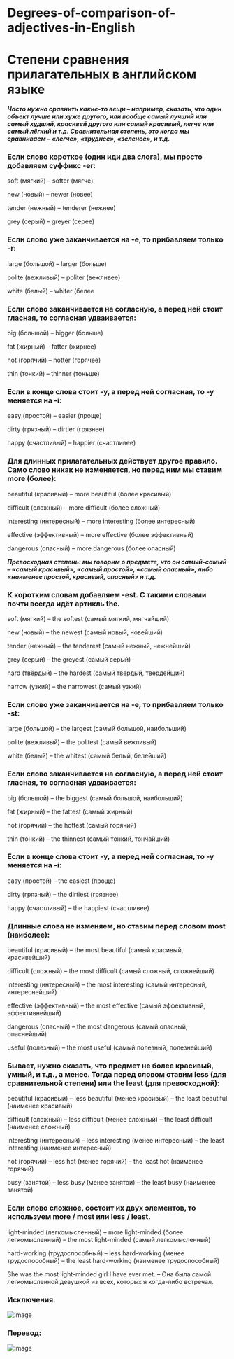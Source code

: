 # Degrees-of-comparison-of-adjectives-in-English
# Степени сравнения прилагательных в английском языке

***Часто нужно сравнить какие-то вещи – например, сказать, что один объект лучше или хуже другого, или вообще самый лучший или самый худший, красивей другого или самый красивый, легче или самый лёгкий и т.д.
Сравнительная степень, это когда мы сравниваем – «легче», «труднее», «зеленее», и т.д.***

### Если слово короткое (один иди два слога), мы просто добавляем суффикс -er:
soft (мягкий) – softer (мягче)

new (новый) – newer (новее)

tender (нежный) – tenderer (нежнее) 

grey (серый) – greyer (серее) 

### Если слово уже заканчивается на -е, то прибавляем только -r:
large (большой) – larger (больше) 

polite (вежливый) – politer (вежливее) 

white (белый) – whiter (белее

### Если слово заканчивается на согласную, а перед ней стоит гласная, то согласная удваивается:
big (большой) – bigger (больше) 

fat (жирный) – fatter (жирнее) 

hot (горячий) – hotter (горячее) 

thin (тонкий) – thinner (тоньше)

### Если в конце слова стоит -y, а перед ней согласная, то -y меняется на -i:
easy (простой) – easier (проще) 

dirty (грязный) – dirtier (грязнее) 

happy (счастливый) – happier (счастливее)

### Для длинных прилагательных действует другое правило. Само слово никак не изменяется, но перед ним мы ставим more (более):
beautiful (красивый) – more beautiful (более красивый) 

difficult (сложный) – more difficult (более сложный) 

interesting (интересный) – more interesting (более интересный) 

effective (эффективный) – more effective (более эффективный) 

dangerous (опасный) – more dangerous (более опасный) 

***Превосходная степень: мы говорим о предмете, что он самый-самый – «самый красивый», «самый простой», «самый опасный», либо «наименее простой, красивый, опасный» и т.д.***

### К коротким словам добавляем -est. С такими словами почти всегда идёт артикль the.
soft (мягкий) – the softest (самый мягкий, мягчайший) 

new (новый) – the newest (самый новый, новейший) 

tender (нежный) – the tenderest (самый нежный, нежнейший) 

grey (серый) – the greyest (самый серый) 

hard (твёрдый) – the hardest (самый твёрдый, твердейший) 

narrow (узкий) – the narrowest (самый узкий)

### Если слово уже заканчивается на -е, то прибавляем только -st:
large (большой) – the largest (самый большой, наибольший) 

polite (вежливый) – the politest (самый вежливый) 

white (белый) – the whitest (самый белый, белейший)

### Если слово заканчивается на согласную, а перед ней стоит гласная, то согласная удваивается:
big (большой) – the biggest (самый большой, наибольший) 

fat (жирный) – the fattest (самый жирный) 

hot (горячий) – the hottest (самый горячий) 

thin (тонкий) – the thinnest (самый тонкий, тончайший)

### Если в конце слова стоит -y, а перед ней согласная, то -y меняется на -i:
easy (простой) – the easiest (проще) 

dirty (грязный) – the dirtiest (грязнее) 

happy (счастливый) – the happiest (счастливее)

### Длинные слова не изменяем, но ставим перед словом most (наиболее):
beautiful (красивый) – the most beautiful (самый красивый, красивейший) 

difficult (сложный) – the most difficult (самый сложный, сложнейший) 

interesting (интересный) – the most interesting (самый интересный, интереснейший) 

effective (эффективный) – the most effective (самый эффективный, эффективнейший) 

dangerous (опасный) – the most dangerous (самый опасный, опаснейший)

useful (полезный) – the most useful (самый полезный, полезнейший)

### Бывает, нужно сказать, что предмет не более красивый, умный, и т.д., а менее. Тогда перед словом ставим less (для сравнительной степени) или the least (для превосходной):
beautiful (красивый) – less beautiful (менее красивый) – the least beautiful (наименее красивый) 

difficult (сложный) – less difficult (менее сложный) – the least difficult (наименее сложный) 

interesting (интересный) – less interesting (менее интересный) – the least interesting (наименее интересный) 

hot (горячий) – less hot (менее горячий) – the least hot (наименее горячий) 

busy (занятой) – less busy (менее занятой) – the least busy (наименее занятой)

### Если слово сложное, состоит их двух элементов, то используем more / most или less / least.
light-minded (легкомысленный) – more light-minded (более легкомысленный) – the most light-minded (самый легкомысленный)

hard-working (трудоспособный) – less hard-working (менее трудоспособный) – the least hard-working (наименее трудоспособный)

She was the most light-minded girl I have ever met. – Она была самой легкомысленной девушкой из всех, которых я когда-либо встречал.

### Исключения.

![image](https://github.com/user-attachments/assets/f5023f3b-5a08-4ce6-8bf0-bbc9fe47f166)

### Перевод:

![image](https://github.com/user-attachments/assets/595d6c7e-41e1-48fe-8884-8a4723867446)



